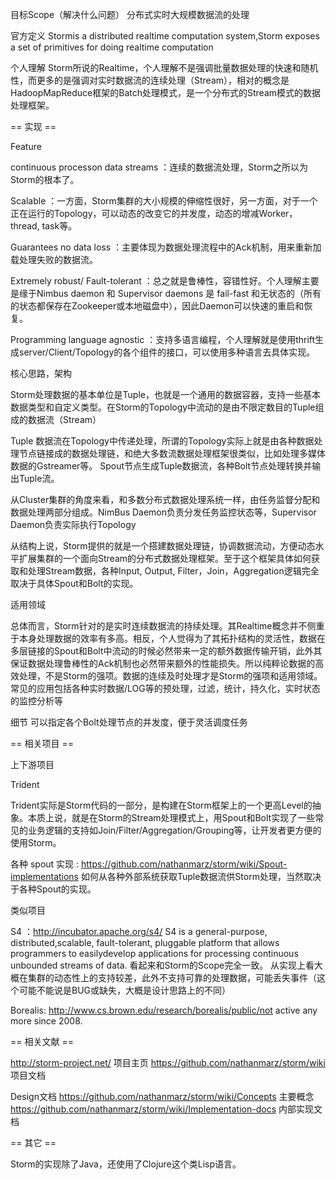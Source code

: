 目标Scope（解决什么问题）
分布式实时大规模数据流的处理
 
官方定义
Stormis a distributed realtime computation system,Storm exposes a set of primitives for doing realtime computation
 
个人理解
Storm所说的Realtime，个人理解不是强调批量数据处理的快速和随机性，而更多的是强调对实时数据流的连续处理（Stream），相对的概念是HadoopMapReduce框架的Batch处理模式，是一个分布式的Stream模式的数据处理框架。
 
== 实现 ==
 
Feature
 
continuous processon data streams ：连续的数据流处理，Storm之所以为Storm的根本了。
 
Scalable ：一方面，Storm集群的大小规模的伸缩性很好，另一方面，对于一个正在运行的Topology，可以动态的改变它的并发度，动态的增减Worker，thread, task等。
 
Guarantees no data loss ：主要体现为数据处理流程中的Ack机制，用来重新加载处理失败的数据流。
 
Extremely robust/ Fault-tolerant ：总之就是鲁棒性，容错性好。个人理解主要是缘于Nimbus daemon 和 Supervisor daemons 是 fail-fast 和无状态的（所有的状态都保存在Zookeeper或本地磁盘中），因此Daemon可以快速的重启和恢复。
 
Programming language agnostic ：支持多语言编程，个人理解就是使用thrift生成server/Client/Topology的各个组件的接口，可以使用多种语言去具体实现。
 
核心思路，架构
 
Storm处理数据的基本单位是Tuple，也就是一个通用的数据容器，支持一些基本数据类型和自定义类型。在Storm的Topology中流动的是由不限定数目的Tuple组成的数据流（Stream）
 

 
Tuple 数据流在Topology中传递处理，所谓的Topology实际上就是由各种数据处理节点链接成的数据处理链，和绝大多数流数据处理框架很类似，比如处理多媒体数据的Gstreamer等。 Spout节点生成Tuple数据流，各种Bolt节点处理转换并输出Tuple流。
 

 
从Cluster集群的角度来看，和多数分布式数据处理系统一样，由任务监督分配和数据处理两部分组成。NimBus Daemon负责分发任务监控状态等，Supervisor Daemon负责实际执行Topology


 
 
从结构上说，Storm提供的就是一个搭建数据处理链，协调数据流动，方便动态水平扩展集群的一个面向Stream的分布式数据处理框架。至于这个框架具体如何获取和处理Stream数据，各种Input, Output, Filter，Join，Aggregation逻辑完全取决于具体Spout和Bolt的实现。
  
适用领域
 
总体而言，Storm针对的是实时连续数据流的持续处理。其Realtime概念并不侧重于本身处理数据的效率有多高。相反，个人觉得为了其拓扑结构的灵活性，数据在多层链接的Spout和Bolt中流动的时候必然带来一定的额外数据传输开销，此外其保证数据处理鲁棒性的Ack机制也必然带来额外的性能损失。所以纯粹论数据的高效处理，不是Storm的强项。数据的连续及时处理才是Storm的强项和适用领域。常见的应用包括各种实时数据/LOG等的预处理，过滤，统计，持久化，实时状态的监控分析等
 
细节
可以指定各个Bolt处理节点的并发度，便于灵活调度任务
 
== 相关项目 ==
 
上下游项目
 
Trident
 
Trident实际是Storm代码的一部分，是构建在Storm框架上的一个更高Level的抽象。本质上说，就是在Storm的Stream处理模式上，用Spout和Bolt实现了一些常见的业务逻辑的支持如Join/Filter/Aggregation/Grouping等，让开发者更方便的使用Storm。
 
各种 spout 实现 : https://github.com/nathanmarz/storm/wiki/Spout-implementations 如何从各种外部系统获取Tuple数据流供Storm处理，当然取决于各种Spout的实现。
 
类似项目
 
S4  ：http://incubator.apache.org/s4/  S4 is a general-purpose, distributed,scalable, fault-tolerant, pluggable platform that allows programmers to easilydevelop applications for processing continuous unbounded streams of data. 看起来和Storm的Scope完全一致。 从实现上看大概在集群的动态性上的支持较差，此外不支持可靠的处理数据，可能丢失事件（这个可能不能说是BUG或缺失，大概是设计思路上的不同）
 
Borealis: http://www.cs.brown.edu/research/borealis/public/not active any more since 2008.
 
== 相关文献 ==
 
http://storm-project.net/ 项目主页
https://github.com/nathanmarz/storm/wiki 项目文档
 
Design文档
https://github.com/nathanmarz/storm/wiki/Concepts 主要概念
https://github.com/nathanmarz/storm/wiki/Implementation-docs 内部实现文档
 
== 其它 ==
 
Storm的实现除了Java，还使用了Clojure这个类Lisp语言。
